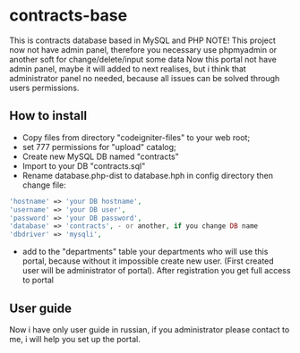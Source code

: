 # contracts-base
This is contracts database based in MySQL and PHP
NOTE! This project now not have admin panel, therefore you necessary use phpmyadmin or another soft for change/delete/input some data
Now this portal not have admin panel, maybe it will added to next realises, but i think that administrator panel no needed, because all issues can be solved through users permissions.

## How to install
 - Copy files from directory "codeigniter-files" to your web root;
 - set 777 permissions for "upload" catalog;
 - Create new  MySQL  DB named "contracts"
 - Import to your DB "contracts.sql"
 - Rename database.php-dist to database.hph in config directory then change file:

````php
'hostname' => 'your DB hostname',
'username' => 'your DB user',
'password' => 'your DB password',
'database' => 'contracts', - or another, if you change DB name
'dbdriver' => 'mysqli',
````
 - add to the "departments" table your departments who will use this portal, because without it impossible create new user. (First created user will be administrator of portal).
After registration you get full access to portal

## User guide
Now i have only user guide in russian, if you administrator please contact to me, i will help you set up the portal.

